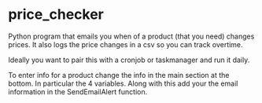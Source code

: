# price_checker

Python program that emails you when of a product (that you need) changes prices. It also logs the price changes in a csv so you can track overtime.

Ideally you want to pair this with a cronjob or taskmanager and run it daily.


To enter info for a product change the info in the main section at the bottom. In particular the 4 variables. Along with this add your the email information in the SendEmailAlert function. 
